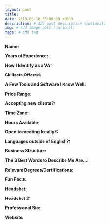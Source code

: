 ```yaml
---
layout: post
title:
date: 2019-06-10 05:00:00 +0000
description: # Add post description (optional)
img: # Add image post (optional)
tags: # add tag
---
```


__Name:__

__Years of Experience:__

__How I Identify as a VA:__

__Skillsets Offered:__

__A Few Tools and Software I Know Well:__

__Price Range:__

__Accepting new clients?:__

__Time Zone:__

__Hours Available:__

__Open to meeting locally?:__

__Languages outside of English?:__

__Business Structure:__

__The 3 Best Words to Describe Me Are…:__

__Relevant Degrees/Certifications:__

__Fun Facts:__

__Headshot:__

__Headshot 2:__

__Professional Bio:__

__Website:__ 
